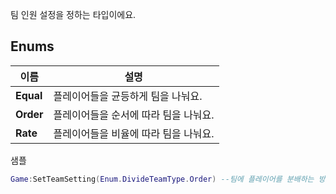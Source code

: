 
팀 인원 설정을 정하는 타입이에요. 
## **Enums**

 **이름** | **설명** |
 --- | --- |
**Equal** |플레이어들을 균등하게 팀을 나눠요. |
**Order** |플레이어들을 순서에 따라 팀을 나눠요. |
**Rate** |플레이어들을 비율에 따라 팀을 나눠요. |

샘플 

```lua
Game:SetTeamSetting(Enum.DivideTeamType.Order) --팀에 플레이어를 분배하는 방식을 설정해요.
```

